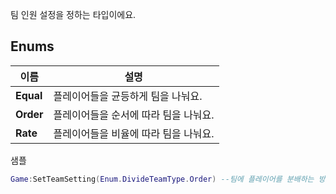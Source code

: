 
팀 인원 설정을 정하는 타입이에요. 
## **Enums**

 **이름** | **설명** |
 --- | --- |
**Equal** |플레이어들을 균등하게 팀을 나눠요. |
**Order** |플레이어들을 순서에 따라 팀을 나눠요. |
**Rate** |플레이어들을 비율에 따라 팀을 나눠요. |

샘플 

```lua
Game:SetTeamSetting(Enum.DivideTeamType.Order) --팀에 플레이어를 분배하는 방식을 설정해요.
```

